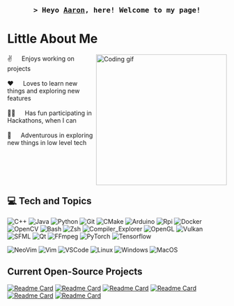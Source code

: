 <!-- Intro  -->
<h3 align="center">
        <samp>&gt; Heyo 
                <b><a target="_blank" href="https://www.linkedin.com/in/aaron-her">Aaron</a></b>, here! Welcome to my page!
        </samp>
</h3>

<!-- About Me Information -->
# Little About Me
<p>
  <img align="right" height="300" width="300" src="https://media.giphy.com/media/LBFPLXkgoVm80dx6sP/giphy.gif" alt="Coding gif" />
  
 ✌️ &emsp; Enjoys working on projects<br/><br/>
 ❤️ &emsp; Loves to learn new things and exploring new features<br/><br/>
 👨‍💻 &emsp; Has fun participating in Hackathons, when I can<br/><br/>
 🫡 &emsp; Adventurous in exploring new things in low level tech<br/><br/>
</p>

<br/>
<br/>
<br/>

<!-- Information on my tech stack -->
## 💻 Tech and Topics
<!-- @note + is special char in query part, so encode it by doing %2B -->
![C++](https://img.shields.io/badge/-c++-00599C?style=for-the-badge&labelColor=403C3D&logo=c%2B%2B&logoColor=00599C)
![Java](https://img.shields.io/badge/Java-ED8B00?style=for-the-badge&labelColor=403C3D&logo=openjdk&logoColor=ED8B00)
![Python](https://img.shields.io/badge/Python-006BFF?style=for-the-badge&labelColor=403C3D&logo=python&logoColor=006BFF)
![Git](https://img.shields.io/badge/Git-6E9F18?style=for-the-badge&labelColor=403C3D&logo=git&logoColor=7FE719)
![CMake](https://img.shields.io/badge/CMake-ED1C24?style=for-the-badge&labelColor=403C3D&logo=git&logoColor=FA5C5C)
![Arduino](https://img.shields.io/badge/Arduino-00878F?style=for-the-badge&labelColor=403C3D&logo=Arduino&logoColor=00878F)
![Rpi](https://img.shields.io/badge/Raspberry_Pi-A22846?style=for-the-badge&labelColor=403C3D&logo=Raspberrypi&logoColor=A22846)
![Docker](https://img.shields.io/badge/Docker-2496ED?style=for-the-badge&labelColor=403C3D&logo=Docker&logoColor=2496ED)
![OpenCV](https://img.shields.io/badge/OpenCV-5C3EE8?style=for-the-badge&labelColor=403C3D&logo=OpenCV&logoColor=5C3EE8)
![Bash](https://img.shields.io/badge/Bash-4EAA25?style=for-the-badge&labelColor=403C3D&logo=GNUBash&logoColor=4EAA25)
![Zsh](https://img.shields.io/badge/Zsh-F15A24?style=for-the-badge&labelColor=403C3D&logo=Zsh&logoColor=F15A24)
![Compiler_Explorer](https://img.shields.io/badge/Compiler_Explorer-67C52A?style=for-the-badge&labelColor=403C3D&logo=CompilerExplorer&logoColor=67C52A)
![OpenGL](https://img.shields.io/badge/OpenGL-5586A4?style=for-the-badge&labelColor=403C3D&logo=OpenGL&logoColor=5586A4)
![Vulkan](https://img.shields.io/badge/Vulkan-AC162C?style=for-the-badge&labelColor=403C3D&logo=Vulkan&logoColor=AC162C)
![SFML](https://img.shields.io/badge/SFML-8CC445?style=for-the-badge&labelColor=403C3D&logo=SFML&logoColor=8CC445)
![Qt](https://img.shields.io/badge/Qt-41CD52?style=for-the-badge&labelColor=403C3D&logo=Qt&logoColor=41CD52)
![FFmpeg](https://img.shields.io/badge/FFmpeg-007808?style=for-the-badge&labelColor=403C3D&logo=FFmpeg&logoColor=007808)
![PyTorch](https://img.shields.io/badge/PyTorch-EE4C2C?style=for-the-badge&labelColor=403C3D&logo=PyTorch&logoColor=EE4C2C)
![Tensorflow](https://img.shields.io/badge/TensorFlow-FF6F00?style=for-the-badge&labelColor=403C3D&logo=PyTorch&logoColor=FF6F00)

![NeoVim](https://img.shields.io/badge/Neovim-57A143?style=for-the-badge&labelColor=403C3D&logo=Neovim&logoColor=57A143)
![Vim](https://img.shields.io/badge/Vim-019733?style=for-the-badge&labelColor=403C3D&logo=Vim&logoColor=019733)
![VSCode](https://img.shields.io/badge/Visual_Studio_Code-007ACC?style=for-the-badge&labelColor=403C3D&logo=VisualStudioCode&logoColor=007ACC)
![Linux](https://img.shields.io/badge/Linux-F15833?style=for-the-badge&labelColor=403C3D&logo=linux&logoColor=F15833)
![Windows](https://img.shields.io/badge/Windows-0078D4?style=for-the-badge&labelColor=403C3D&logo=Windows&logoColor=0078D4)
![MacOS](https://img.shields.io/badge/Mac_OS-00AF9C?style=for-the-badge&labelColor=403C3D&logo=MacOS&logoColor=00AF9C)

<!--
Showcasing what are current projects that I am working/contributing too
This is the link to different themes for future reference, https://github.com/anuraghazra/github-readme-stats/blob/master/themes/README.md
-->
## Current Open-Source Projects
[![Readme Card](https://github-readme-stats.vercel.app/api/pin/?username=SpinnerX&repo=Engine_3D&theme=tokyonight)](https://github.com/SpinnerX/Engine_3D)
[![Readme Card](https://github-readme-stats.vercel.app/api/pin/?username=SpinnerX&repo=A--Compiler&theme=tokyonight)](https://github.com/SpinnerX/A--Compiler)
[![Readme Card](https://github-readme-stats.vercel.app/api/pin/?username=SpinnerX&repo=urc-intelligent-systems-2023&theme=tokyonight)](https://github.com/SJSURoboticsTeam/urc-intelligent-systems-2023)
[![Readme Card](https://github-readme-stats.vercel.app/api/pin/?username=SpinnerX&repo=mini-engine-vulkan&theme=tokyonight)](https://github.com/SpinnerX/Mini-Engine-Vulkan)
[![Readme Card](https://github-readme-stats.vercel.app/api/pin/?username=SpinnerX&repo=display-driver-arduino&theme=tokyonight)](https://github.com/SpinnerX/display-driver-arduino)
[![Readme Card](https://github-readme-stats.vercel.app/api/pin/?username=SpinnerX&repo=display-driver-stm32f4xx&theme=tokyonight)](https://github.com/SpinnerX/display-driver-stm32f4xx)

<!--
**SpinnerX/SpinnerX** is a ✨ _special_ ✨ repository because its `README.md` (this file) appears on your GitHub profile.
